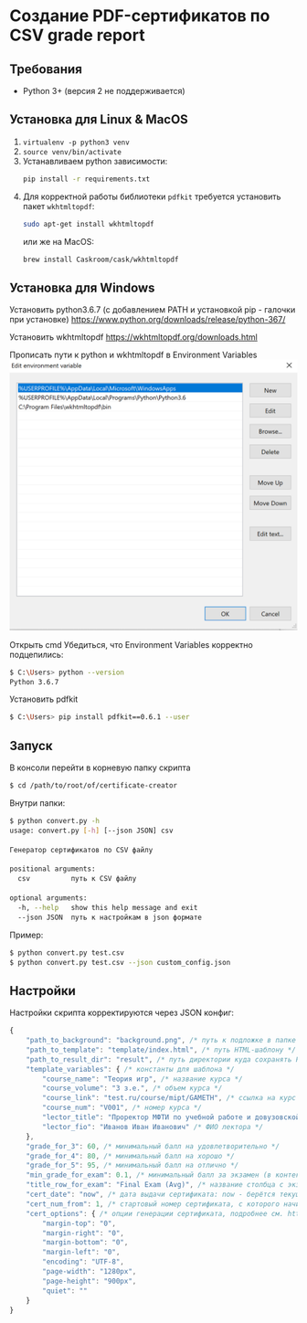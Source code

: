 # Создание PDF-сертификатов по CSV grade report

## Требования
* Python 3+ (версия 2 не поддерживается)

## Установка для Linux & MacOS
1. `virtualenv -p python3 venv`
2. `source venv/bin/activate`
3. Устанавливаем python зависимости:
   ```bash
   pip install -r requirements.txt
   ```
4. Для корректной работы библиотеки `pdfkit` требуется установить пакет `wkhtmltopdf`:
   ```bash
   sudo apt-get install wkhtmltopdf  
   ```
   или же на MacOS:
   ```bash
   brew install Caskroom/cask/wkhtmltopdf 
   ```

## Установка для Windows

Установить python3.6.7 (с добавлением PATH и установкой pip - галочки при установке)
https://www.python.org/downloads/release/python-367/

Установить wkhtmltopdf
https://wkhtmltopdf.org/downloads.html

Прописать пути к python и wkhtmltopdf в Environment Variables
![Alt text](img/Win_env.png?raw=true "Title")

Открыть cmd
Убедиться, что Environment Variables корректно подцепились:
```bash
$ C:\Users> python --version
Python 3.6.7
```

Установить pdfkit
```bash
$ C:\Users> pip install pdfkit==0.6.1 --user
```


## Запуск

В консоли перейти в корневую папку скрипта
```bash
$ cd /path/to/root/of/certificate-creator
```

Внутри папки:
```bash
$ python convert.py -h
usage: convert.py [-h] [--json JSON] csv

Генератор сертификатов по CSV файлу

positional arguments:
  csv          путь к CSV файлу

optional arguments:
  -h, --help   show this help message and exit
  --json JSON  путь к настройкам в json формате
```

Пример:

```bash
$ python convert.py test.csv
$ python convert.py test.csv --json custom_config.json
```

## Настройки

Настройки скрипта корректируются через JSON конфиг:

```javascript
{
    "path_to_background": "background.png", /* путь к подложке в папке шаблона */
    "path_to_template": "template/index.html", /* путь HTML-шаблону */ 
    "path_to_result_dir": "result", /* путь директории куда сохранять PDF-ки */
    "template_variables": { /* константы для шаблона */
    	"course_name": "Теория игр", /* название курса */
    	"course_volume": "3 з.е.", /* объем курса */
    	"course_link": "test.ru/course/mipt/GAMETH", /* ссылка на курс */
    	"course_num": "V001", /* номер курса */
    	"lector_title": "Проректор МФТИ по учебной работе и довузовской подготовке", /* должность лектора */
    	"lector_fio": "Иванов Иван Иванович" /* ФИО лектора */
    },
    "grade_for_3": 60, /* минимальный балл на удовлетворительно */
    "grade_for_4": 80, /* минимальный балл на хорошо */
    "grade_for_5": 95, /* минимальный балл на отлично */
    "min_grade_for_exam": 0.1, /* минимальный балл за экзамен (в контексте всего курса) */
    "title_row_for_exam": "Final Exam (Avg)", /* название столбца с экзаменом */
    "cert_date": "now", /* дата выдачи сертификата: now - берётся текущая дата */
    "cert_num_from": 1, /* стартовый номер сертификата, с которого начинается генерация */
    "cert_options": { /* опции генерации сертификата, подробнее см. https://wkhtmltopdf.org/usage/wkhtmltopdf.txt */
    	"margin-top": "0",
    	"margin-right": "0",
    	"margin-bottom": "0",
    	"margin-left": "0",
    	"encoding": "UTF-8",
    	"page-width": "1280px",
    	"page-height": "900px",
    	"quiet": ""
	}
}

```
